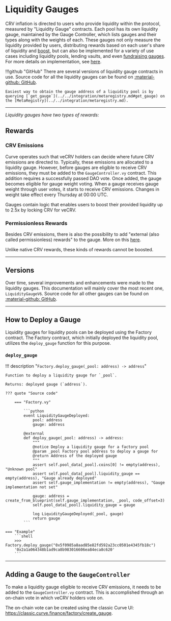 <h1>Liquidity Gauges</h1>

CRV inflation is directed to users who provide liquidity within the protocol, measured by "Liquidity Gauge" contracts. Each pool has its own liquidity gauge, maintained by the Gauge Controller, which lists gauges and their types along with the weights of each. These gauges not only measure the liquidity provided by users, distributing rewards based on each user's share of liquidity and [boost](#boosting-your-lp-tokens), but can also be implemented for a variety of use cases including liquidity pools, lending vaults, and even [fundraising gauges](https://github.com/vefunder/crvfunder). For more details on implementation, see [here](../overview.md#liquidity-gauges).


!!!github "GitHub"
    There are several versions of liquidity gauge contracts in use. Source code for all the liquidity gauges can be found on [:material-github: GitHub](https://github.com/curvefi/curve-dao-contracts/tree/master/contracts/gauges).

    Easiest way to obtain the gauge address of a liquidity pool is by querying [`get_gauge`](../../integration/metaregistry.md#get_gauge) on the [MetaRegistry](../../integration/metaregistry.md).


---


*Liquidity gauges have two types of rewards:*

## **Rewards**

### CRV Emissions

Curve operates such that veCRV holders can decide where future CRV emissions are directed to. Typically, these emissions are allocated to a liquidity gauge. However, before gauges are eligible to receive CRV emissions, they must be added to the `GaugeController.vy` contract. This addition requires a successfully passed DAO vote. Once added, the gauge becomes eligible for gauge weight voting. When a gauge receives gauge weight through user votes, it starts to receive CRV emissions. Changes in weight take effect every Thursday at 00:00 UTC.

Gauges contain logic that enables users to boost their provided liquidity up to 2.5x by locking CRV for veCRV.


### Permissionless Rewards

Besides CRV emissions, there is also the possibility to add "external (also called permissionless) rewards" to the gauge. More on this [here](../gauges/LiquidityGaugeV6.md#permissionless-rewards).

Unlike native CRV rewards, these kinds of rewards cannot be boosted.



---


## **Versions**

Over time, several improvements and enhancements were made to the liquidity gauges. This documentation will mainly cover the most recent one, `LiquidityGaugeV6`. Source code for all other gauges can be found on [:material-github: GitHub](https://github.com/curvefi/curve-dao-contracts/tree/master/contracts/gauges).


---


## **How to Deploy a Gauge**

Liquidity gauges for liquidity pools can be deployed using the Factory contract. The Factory contract, which initially deployed the liquidity pool, utilizes the `deploy_gauge` function for this purpose.


### `deploy_gauge`
!!! description "`Factory.deploy_gauge(_pool: address) -> address`"

    Function to deploy a liquidity gauge for `_pool`.

    Returns: deployed gauge (`address`).

    ??? quote "Source code"

        === "Factory.vy"

            ```python
            event LiquidityGaugeDeployed:
                pool: address
                gauge: address

            @external
            def deploy_gauge(_pool: address) -> address:
                """
                @notice Deploy a liquidity gauge for a factory pool
                @param _pool Factory pool address to deploy a gauge for
                @return Address of the deployed gauge
                """
                assert self.pool_data[_pool].coins[0] != empty(address), "Unknown pool"
                assert self.pool_data[_pool].liquidity_gauge == empty(address), "Gauge already deployed"
                assert self.gauge_implementation != empty(address), "Gauge implementation not set"

                gauge: address = create_from_blueprint(self.gauge_implementation, _pool, code_offset=3)
                self.pool_data[_pool].liquidity_gauge = gauge

                log LiquidityGaugeDeployed(_pool, gauge)
                return gauge
            ```

    === "Example"
        ```shell
        >>> Factory.deploy_gauge("0x5f0985a8aad85e82fd592a23cc0501e4345fb18c")
        '0x2a1a064348b1ad9ca8b983016606ea84eca8c620'
        ```


---


## **Adding a Gauge to the `GaugeController`**

To make a liquidity gauge eligible to receive CRV emissions, it needs to be added to the `GaugeController.vy` contract. This is accomplished through an on-chain vote in which veCRV holders vote on.

The on-chain vote can be created using the classic Curve UI: https://classic.curve.finance/factory/create_gauge.
